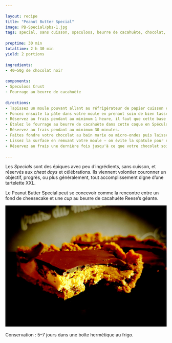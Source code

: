 ```yaml
---

layout: recipe
title: "Peanut Butter Special"
image: PB-Special/pbs-1.jpg
tags: special, sans cuisson, speculoos, beurre de cacahuète, chocolat, sans four

preptime: 30 min
totaltime: 2 h 30 min
yield: 2 portions

ingredients:
- 40–50g de chocolat noir

components:
- Speculoos Crust
- Fourrage au beurre de cacahuète

directions:
- Tapissez un moule pouvant allant au réfrigérateur de papier cuisson en minimisant au maximum les plis.
- Foncez ensuite la pâte dans votre moule en prenant soin de bien tasser la base et les bords. Les bords doivent être suffisamment hauts pour accueillir le fourrage au beurre de cacahuète et la couche de chocolat – après à vous d'adapter les proportions du fourrage et chocolat aux différentes étapes du montage si vous voyez que les bords ne le sont pas assez. 
- Réservez au frais pendant au minimum 1 heure, il faut que cette base soit suffisamment solide pour accueillir le fourrage au beurre de cacahuète.
- Étalez le fourrage au beurre de cacahuète dans cette coque en Spéculoos.
- Réservez au frais pendant au minimum 30 minutes.
- Faites fondre votre chocolat au bain marie ou micro-ondes puis laissez le un peu refroidir avant de le verser sur votre beurre de cacahuète. Si le chocolat fondu est toutefois trop épais, on peut ajouter quelques gouttes d'huile.
- Lissez la surface en remuant votre moule – on évite la spatule pour ne pas trancher le chocolat. 
- Réservez au frais une dernière fois jusqu'à ce que votre chocolat soit dur. 

---
```


Les <i lang="en">Specials</i> sont des épiques avec peu d’ingrédients, sans cuisson, et réservés aux <i lang="en">cheat days</i> et célébrations. Ils viennent volontier couronner un objectif, progrès, ou plus généralement, tout accomplissement digne d’une tartelette XXL.

Le Peanut Butter Special peut se concevoir comme la rencontre entre un fond de cheesecake et une <i lang="en">cup</i> au beurre de cacahuète Reese’s géante.

![Le fourrage au beurre de cacahuète](../images/PB-Special/pbs-2.jpg)

Conservation&nbsp;: 5–7 jours dans une boîte hermétique au frigo.